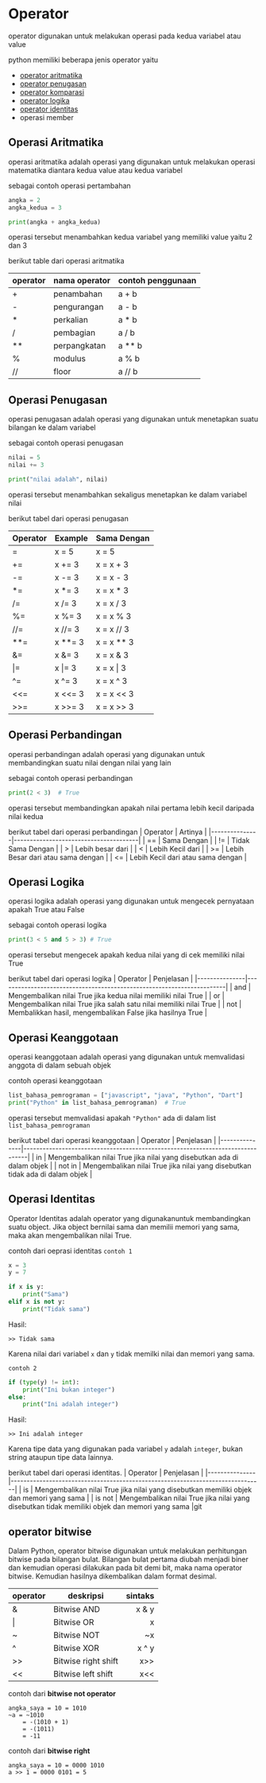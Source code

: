 # Operator

operator digunakan untuk melakukan operasi pada kedua variabel atau value

python memiliki beberapa jenis operator yaitu

- [operator aritmatika](operator_aritmatika.py)
- [operator penugasan](operator_penugasan.py)
- [operator komparasi](operator_perbandingan.py)
- [operator logika](operator_logika.py)
- [operator identitas](operator_identitas.py)
- operasi member


## Operasi Aritmatika
operasi aritmatika adalah operasi yang digunakan untuk melakukan operasi matematika diantara kedua value atau kedua variabel

sebagai contoh operasi pertambahan
```python
angka = 2
angka_kedua = 3

print(angka + angka_kedua)
```
operasi tersebut menambahkan kedua variabel yang memiliki value yaitu 2 dan 3

berikut table dari operasi aritmatika

| operator | nama operator | contoh penggunaan |
|----------|---------------|-------------------|
| +        | penambahan    | a + b             |
| -        | pengurangan   | a - b             |
| *        | perkalian     | a * b             |
| /        | pembagian     | a / b             |
| **       | perpangkatan  | a ** b            |
| %        | modulus       | a % b             |
| //       | floor         | a // b            |

## Operasi Penugasan
operasi penugasan adalah operasi yang digunakan untuk menetapkan suatu bilangan ke dalam variabel

sebagai contoh operasi penugasan
```python
nilai = 5
nilai += 3

print("nilai adalah", nilai)
```
operasi tersebut menambahkan sekaligus menetapkan ke dalam variabel nilai

berikut tabel dari operasi penugasan

|   Operator    |   Example     |  Sama Dengan  |
|---------------|---------------|---------------|
|     =         |   x = 5       |   x = 5       |
|     +=        |   x += 3      |   x = x + 3   |
|     -=        |   x -= 3      |   x = x - 3   |
|     *=        |   x *= 3      |   x = x * 3   |
|     /=        |   x /= 3      |   x = x / 3   |
|     %=        |   x %= 3      |   x = x % 3   |
|     //=       |   x //= 3     |   x = x // 3  |
|     **=       |   x **= 3     |   x = x ** 3  |
|     &=        |   x &= 3      |   x = x & 3   |
|     &#124;=        |   x &#124;= 3      |   x = x &#124; 3   |
|     ^=        |   x ^= 3      |   x = x ^ 3   |
|     <<=       |   x <<= 3     |   x = x << 3  |
|     >>=       |   x >>= 3     |   x = x >> 3  |


## Operasi Perbandingan
operasi perbandingan adalah operasi yang digunakan untuk membandingkan suatu nilai dengan nilai yang lain

sebagai contoh operasi perbandingan
```python
print(2 < 3)  # True
```

operasi tersebut membandingkan apakah nilai pertama lebih kecil daripada nilai kedua

berikut tabel dari operasi perbandingan
|   Operator    |                Artinya                |
|---------------|---------------------------------------|
|      ==       |              Sama Dengan              |
|      !=       |           Tidak Sama Dengan           |
|      >        |           Lebih besar dari            |
|      <        |           Lebih Kecil dari            |
|      >=       |    Lebih Besar dari atau sama dengan  |
|      <=       |    Lebih Kecil dari atau sama dengan  |

## Operasi Logika
operasi logika adalah operasi yang digunakan untuk mengecek pernyataan apakah True atau False

sebagai contoh operasi logika
```python
print(3 < 5 and 5 > 3) # True
```

operasi tersebut mengecek apakah kedua nilai yang di cek memiliki nilai True

berikut tabel dari operasi logika
|   Operator    |                         Penjelasan                                    |
|---------------|-----------------------------------------------------------------------|
|     and       | Mengembalikan nilai True jika kedua nilai memiliki nilai True         |
|     or        | Mengembalikan nilai True jika salah satu nilai memiliki nilai True    |
|     not       | Membalikkan hasil, mengembalikan False jika hasilnya True             |


## Operasi Keanggotaan
operasi keanggotaan adalah operasi yang digunakan untuk memvalidasi anggota di dalam sebuah objek

contoh operasi keanggotaan
```python
list_bahasa_pemrograman = ["javascript", "java", "Python", "Dart"]
print("Python" in list_bahasa_pemrograman)  # True
```

operasi tersebut memvalidasi apakah `"Python"` ada di dalam list `list_bahasa_pemrograman`

berikut tabel dari operasi keanggotaan
|   Operator    |                      Penjelasan                                               |
|---------------|-------------------------------------------------------------------------------|
|      in       | Mengembalikan nilai True jika nilai yang disebutkan ada di dalam objek        |
|    not in     | Mengembalikan nilai True jika nilai yang disebutkan tidak ada di dalam objek  |

## Operasi Identitas
Operator Identitas adalah operator yang digunakanuntuk membandingkan suatu object. Jika object bernilai sama dan memilii memori yang sama, maka akan mengembalikan nilai True.

contoh dari oeprasi identitas
`contoh 1`
```python
x = 3
y = 7

if x is y:
    print("Sama")
elif x is not y:
    print("Tidak sama")
```
Hasil:
``` 
>> Tidak sama
```
Karena nilai dari variabel `x` dan `y` tidak memilki nilai dan memori yang sama. 

`contoh 2`
```python
if (type(y) != int):
    print("Ini bukan integer")
else:
    print("Ini adalah integer")
```
Hasil:
``` 
>> Ini adalah integer
```
Karena tipe data yang digunakan pada variabel `y` adalah `integer`, bukan string ataupun tipe data lainnya.

berikut tabel dari operasi identitas.
|   Operator    |                      Penjelasan                                               |
|---------------|-------------------------------------------------------------------------------|
|      is       | Mengembalikan nilai True jika nilai yang disebutkan memiliki objek dan memori yang sama        |
|    is not     | Mengembalikan nilai True jika nilai yang disebutkan tidak memiliki objek dan memori yang sama  |git 


## operator bitwise

Dalam Python, operator bitwise digunakan untuk melakukan perhitungan bitwise pada bilangan bulat. Bilangan bulat pertama diubah menjadi biner dan kemudian operasi dilakukan pada bit demi bit, maka nama operator bitwise. Kemudian hasilnya dikembalikan dalam format desimal.

| operator |      deskripsi      | sintaks |
|:--       |---------------------| --:     |
|&        | Bitwise AND         | x & y   |
|\|       | Bitwise OR          | x | y   |
|~        | Bitwise NOT         | ~x      |
|^        | Bitwise XOR         | x ^ y   |
|>>       | Bitwise right shift | x>>     |
|<<       | Bitwise left shift  | x<<     |


contoh dari **bitwise not operator**
```
angka_saya = 10 = 1010
~a = ~1010
    = -(1010 + 1)
    = -(1011)
    = -11
```

contoh dari **bitwise right**
```
angka_saya = 10 = 0000 1010
a >> 1 = 0000 0101 = 5
```
